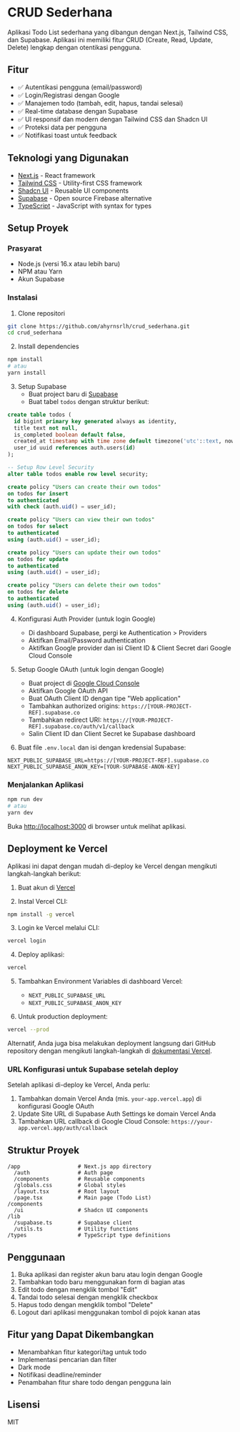 # CRUD Sederhana

Aplikasi Todo List sederhana yang dibangun dengan Next.js, Tailwind CSS, dan Supabase. Aplikasi ini memiliki fitur CRUD (Create, Read, Update, Delete) lengkap dengan otentikasi pengguna.

## Fitur

- ✅ Autentikasi pengguna (email/password)
- ✅ Login/Registrasi dengan Google
- ✅ Manajemen todo (tambah, edit, hapus, tandai selesai)
- ✅ Real-time database dengan Supabase
- ✅ UI responsif dan modern dengan Tailwind CSS dan Shadcn UI
- ✅ Proteksi data per pengguna
- ✅ Notifikasi toast untuk feedback

## Teknologi yang Digunakan

- [Next.js](https://nextjs.org) - React framework
- [Tailwind CSS](https://tailwindcss.com) - Utility-first CSS framework
- [Shadcn UI](https://ui.shadcn.com) - Reusable UI components
- [Supabase](https://supabase.com) - Open source Firebase alternative
- [TypeScript](https://www.typescriptlang.org) - JavaScript with syntax for types

## Setup Proyek

### Prasyarat

- Node.js (versi 16.x atau lebih baru)
- NPM atau Yarn
- Akun Supabase

### Instalasi

1. Clone repositori

```bash
git clone https://github.com/ahyrnsrlh/crud_sederhana.git
cd crud_sederhana
```

2. Install dependencies

```bash
npm install
# atau
yarn install
```

3. Setup Supabase
   - Buat project baru di [Supabase](https://app.supabase.io)
   - Buat tabel `todos` dengan struktur berikut:

```sql
create table todos (
  id bigint primary key generated always as identity,
  title text not null,
  is_completed boolean default false,
  created_at timestamp with time zone default timezone('utc'::text, now()) not null,
  user_id uuid references auth.users(id)
);

-- Setup Row Level Security
alter table todos enable row level security;

create policy "Users can create their own todos"
on todos for insert
to authenticated
with check (auth.uid() = user_id);

create policy "Users can view their own todos"
on todos for select
to authenticated
using (auth.uid() = user_id);

create policy "Users can update their own todos"
on todos for update
to authenticated
using (auth.uid() = user_id);

create policy "Users can delete their own todos"
on todos for delete
to authenticated
using (auth.uid() = user_id);
```

4. Konfigurasi Auth Provider (untuk login Google)

   - Di dashboard Supabase, pergi ke Authentication > Providers
   - Aktifkan Email/Password authentication
   - Aktifkan Google provider dan isi Client ID & Client Secret dari Google Cloud Console

5. Setup Google OAuth (untuk login dengan Google)

   - Buat project di [Google Cloud Console](https://console.cloud.google.com/)
   - Aktifkan Google OAuth API
   - Buat OAuth Client ID dengan tipe "Web application"
   - Tambahkan authorized origins: `https://[YOUR-PROJECT-REF].supabase.co`
   - Tambahkan redirect URI: `https://[YOUR-PROJECT-REF].supabase.co/auth/v1/callback`
   - Salin Client ID dan Client Secret ke Supabase dashboard

6. Buat file `.env.local` dan isi dengan kredensial Supabase:

```
NEXT_PUBLIC_SUPABASE_URL=https://[YOUR-PROJECT-REF].supabase.co
NEXT_PUBLIC_SUPABASE_ANON_KEY=[YOUR-SUPABASE-ANON-KEY]
```

### Menjalankan Aplikasi

```bash
npm run dev
# atau
yarn dev
```

Buka [http://localhost:3000](http://localhost:3000) di browser untuk melihat aplikasi.

## Deployment ke Vercel

Aplikasi ini dapat dengan mudah di-deploy ke Vercel dengan mengikuti langkah-langkah berikut:

1. Buat akun di [Vercel](https://vercel.com)

2. Instal Vercel CLI:

```bash
npm install -g vercel
```

3. Login ke Vercel melalui CLI:

```bash
vercel login
```

4. Deploy aplikasi:

```bash
vercel
```

5. Tambahkan Environment Variables di dashboard Vercel:

   - `NEXT_PUBLIC_SUPABASE_URL`
   - `NEXT_PUBLIC_SUPABASE_ANON_KEY`

6. Untuk production deployment:

```bash
vercel --prod
```

Alternatif, Anda juga bisa melakukan deployment langsung dari GitHub repository dengan mengikuti langkah-langkah di [dokumentasi Vercel](https://vercel.com/docs/git/vercel-for-github).

### URL Konfigurasi untuk Supabase setelah deploy

Setelah aplikasi di-deploy ke Vercel, Anda perlu:

1. Tambahkan domain Vercel Anda (mis. `your-app.vercel.app`) di konfigurasi Google OAuth
2. Update Site URL di Supabase Auth Settings ke domain Vercel Anda
3. Tambahkan URL callback di Google Cloud Console: `https://your-app.vercel.app/auth/callback`

## Struktur Proyek

```
/app                  # Next.js app directory
  /auth               # Auth page
  /components         # Reusable components
  /globals.css        # Global styles
  /layout.tsx         # Root layout
  /page.tsx           # Main page (Todo List)
/components
  /ui                 # Shadcn UI components
/lib
  /supabase.ts        # Supabase client
  /utils.ts           # Utility functions
/types                # TypeScript type definitions
```

## Penggunaan

1. Buka aplikasi dan register akun baru atau login dengan Google
2. Tambahkan todo baru menggunakan form di bagian atas
3. Edit todo dengan mengklik tombol "Edit"
4. Tandai todo selesai dengan mengklik checkbox
5. Hapus todo dengan mengklik tombol "Delete"
6. Logout dari aplikasi menggunakan tombol di pojok kanan atas

## Fitur yang Dapat Dikembangkan

- Menambahkan fitur kategori/tag untuk todo
- Implementasi pencarian dan filter
- Dark mode
- Notifikasi deadline/reminder
- Penambahan fitur share todo dengan pengguna lain

## Lisensi

MIT
